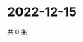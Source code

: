 # 2022-12-15

共 0 条

<!-- BEGIN WEIBO -->
<!-- 最后更新时间 Thu Dec 15 2022 03:00:59 GMT+0800 (China Standard Time) -->

<!-- END WEIBO -->
